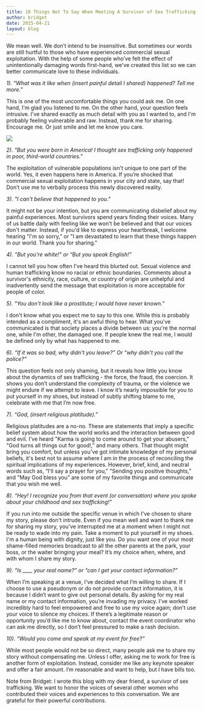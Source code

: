 ```yaml
---
title: 10 Things Not To Say When Meeting A Survivor of Sex Trafficking
author: bridget
date: 2015-04-21
layout: blog
---
```


We mean well. We don’t intend to be insensitive. But sometimes our words are still hurtful to those who have experienced commercial sexual exploitation. With the help of some people who’ve felt the effect of unintentionally damaging words first-hand, we’ve created this list so we can better communicate love to these individuals.

*1). "What was it like when (insert painful detail I shared) happened? Tell me more."*

This is one of the most uncomfortable things you could ask me. On one hand, I'm glad you listened to me. On the other hand, your question feels intrusive. I've shared exactly as much detail with you as I wanted to, and I'm probably feeling vulnerable and raw. Instead, thank me for sharing. Encourage me. Or just smile and let me know you care.

![](http://iwantrest.com/uploads/Stocksy_txpcb44483eW7Z000_Large_540193.jpg)

*2). "But you were born in America! I thought sex trafficking only happened in poor, third-world countries."*

The exploitation of vulnerable populations isn't unique to one part of the world. Yes, it even happens here in America. If you’re shocked that commercial sexual exploitation happens in your city and state, say that! Don’t use me to verbally process this newly discovered reality.

*3). "I can't believe that happened to you."*

It might not be your intention, but you are communicating disbelief about my painful experiences. Most survivors spend years finding their voices. Many of us battle daily with feeling like we won't be believed and that our voices don't matter. Instead, if you'd like to express your heartbreak, I welcome hearing "I'm so sorry,” or "I am devastated to learn that these things happen in our world. Thank you for sharing."

*4). "But you're white!" or “But you speak English!”*

I cannot tell you how often I've heard this blurted out. Sexual violence and human trafficking know no racial or ethnic boundaries. Comments about a survivor's ethnicity, race, culture, or country of origin are unhelpful and inadvertently send the message that exploitation is more acceptable for people of color.

*5). "You don't look like a prostitute; I would have never known.”*

I don't know what you expect me to say to this one. While this is probably intended as a compliment, it's an awful thing to hear. What you've communicated is that society places a divide between us: you're the normal one, while I'm other, the damaged one. If people knew the real me, I would be defined only by what has happened to me.

*6). “If it was so bad, why didn’t you leave?” Or “why didn’t you call the police?”*

This question feels not only shaming, but it reveals how little you know about the dynamics of sex trafficking - the force, the fraud, the coercion. It shows you don’t understand the complexity of trauma, or the violence we might endure if we attempt to leave. I know it’s nearly impossible for you to put yourself in my shoes, but instead of subtly shifting blame to me, celebrate with me that I’m now free.

*7). “God, (insert religious platitude).”*

Religious platitudes are a no-no. These are statements that imply a specific belief system about how the world works and the interaction between good and evil. I've heard "Karma is going to come around to get your abusers,” "God turns all things out for good!,” and many others. That thought might bring you comfort, but unless you've got intimate knowledge of my personal beliefs, it's best not to assume where I am in the process of reconciling the spiritual implications of my experiences. However, brief, kind, and neutral words such as, “I'll say a prayer for you," "Sending you positive thoughts,” and "May God bless you” are some of my favorite things and communicate that you wish me well.

*8). “Hey! I recognize you from that event (or conversation) where you spoke about your childhood and sex trafficking!”*

If you run into me outside the specific venue in which I've chosen to share my story, please don't intrude. Even if you mean well and want to thank me for sharing my story, you've interrupted me at a moment when I might not be ready to wade into my pain. Take a moment to put yourself in my shoes. I'm a human being with dignity, just like you. Do you want one of your most shame-filled memories broadcast to all the other parents at the park, your boss, or the waiter bringing your meal? It’s my choice when, where, and with whom I share my story.

*9). “Is ____ your real name?” or “can I get your contact information?”*

When I’m speaking at a venue, I’ve decided what I’m willing to share. If I choose to use a pseudonym or do not provide contact information, it is because I didn’t want to give out personal details. By asking for my real name or my contact information, you’re invading my privacy. I’ve worked incredibly hard to feel empowered and free to use my voice again; don’t use your voice to silence my choices. If there’s a legitimate reason or opportunity you’d like me to know about, contact the event coordinator who can ask me directly, so I don’t feel pressured to make a rash decision.

*10). “Would you come and speak at my event for free?”*

While most people would not be so direct, many people ask me to share my story without compensating me. Unless I offer, asking me to work for free is another form of exploitation. Instead, consider me like any keynote speaker and offer a fair amount. I’m reasonable and want to help, but I have bills too.

Note from Bridget: I wrote this blog with my dear friend, a survivor of sex trafficking. We want to honor the voices of several other women who contributed their voices and experiences to this conversation. We are grateful for their powerful contributions.